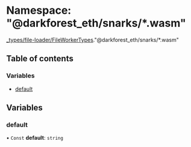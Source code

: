 # Namespace: "@darkforest_eth/snarks/\*.wasm"

[\_types/file-loader/FileWorkerTypes](types_file_loader_FileWorkerTypes.md)."@darkforest_eth/snarks/\*.wasm"

## Table of contents

### Variables

- [default](types_file_loader_FileWorkerTypes.__darkforest_eth_snarks___wasm_.md#default)

## Variables

### default

• `Const` **default**: `string`
